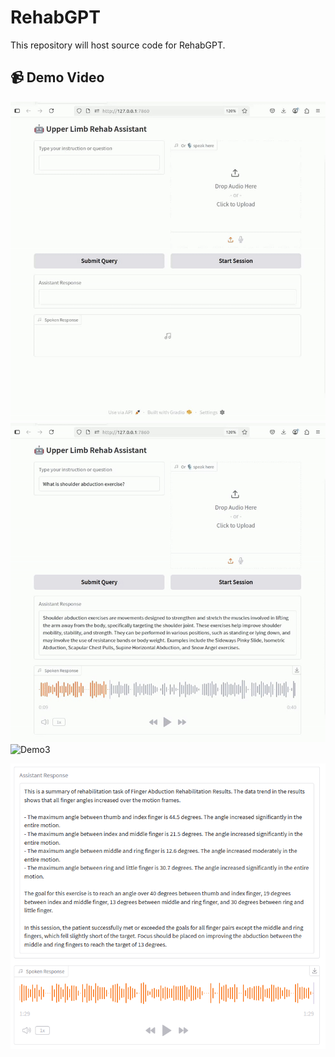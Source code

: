 # RehabGPT

This repository will host source code for RehabGPT.

## 📹 Demo Video
![Demo1](/assets/demo1.gif)
![Demo2](/assets/demo2.gif)
![Demo3](/assets/demo3.gif)

[![Entire demo video can be downloaded here.](assets/video_thumbnail.png)](/assets/demo2.mp4)
